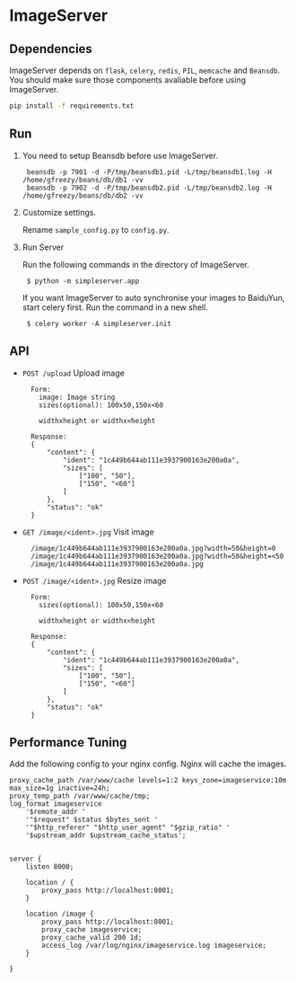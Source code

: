 ImageServer
===========
Dependencies
-----------
ImageServer depends on `flask`, `celery`, `redis`, `PIL`, `memcache` and `Beansdb`. You should make sure those components avaliable before using ImageServer.

```bash
pip install -f requirements.txt
```

Run
-------
1. You need to setup Beansdb before use ImageServer.

        beansdb -p 7901 -d -P/tmp/beansdb1.pid -L/tmp/beansdb1.log -H /home/gfreezy/beans/db/db1 -vv
        beansdb -p 7902 -d -P/tmp/beansdb2.pid -L/tmp/beansdb2.log -H /home/gfreezy/beans/db/db2 -vv

2. Customize settings.

    Rename `sample_config.py` to `config.py`.

2. Run Server

    Run the following commands in the directory of ImageServer.

        $ python -m simpleserver.app

    If you want ImageServer to auto synchronise your images to BaiduYun, start celery first. Run the command in a new shell.

        $ celery worker -A simpleserver.init


API
--------
* `POST /upload` Upload image

        Form:
          image: Image string
          sizes(optional): 100x50,150x<60

          widthxheight or widthx<height

        Response:
        {
            "content": {
                "ident": "1c449b644ab111e3937900163e200a0a",
                "sizes": [
                    ["100", "50"],
                    ["150", "<60"]
                ]
            },
            "status": "ok"
        }

* `GET /image/<ident>.jpg` Visit image

        /image/1c449b644ab111e3937900163e200a0a.jpg?width=50&height=0
        /image/1c449b644ab111e3937900163e200a0a.jpg?width=50&height=<50
        /image/1c449b644ab111e3937900163e200a0a.jpg

* `POST /image/<ident>.jpg` Resize image

        Form:
          sizes(optional): 100x50,150x<60

          widthxheight or widthx<height

        Response:
        {
            "content": {
                "ident": "1c449b644ab111e3937900163e200a0a",
                "sizes": [
                    ["100", "50"],
                    ["150", "<60"]
                ]
            },
            "status": "ok"
        }


Performance Tuning
-------------------
Add the following config to your nginx config. Nginx will cache the images.

```nginx
proxy_cache_path /var/www/cache levels=1:2 keys_zone=imageservice:10m max_size=1g inactive=24h;
proxy_temp_path /var/www/cache/tmp;
log_format imageservice
    '$remote_addr '
    '"$request" $status $bytes_sent '
    '"$http_referer" "$http_user_agent" "$gzip_ratio" '
    '$upstream_addr $upstream_cache_status';


server {
    listen 8000;

    location / {
        proxy_pass http://localhost:8001;
    }

    location /image {
        proxy_pass http://localhost:8001;
        proxy_cache imageservice;
        proxy_cache_valid 200 1d;
        access_log /var/log/nginx/imageservice.log imageservice;
    }

}
```
